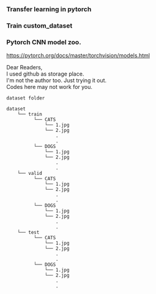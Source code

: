### Transfer learning in pytorch <br>
### Train custom_dataset <br>
### Pytorch CNN model zoo.<br>
https://pytorch.org/docs/master/torchvision/models.html<br>

Dear Readers,<br>
I used github as storage place. <br>
I'm not the author too. Just trying it out. <br>
Codes here may not work for you. <br>

```
dataset folder

dataset
    └── train
          └── CATS
              └── 1.jpg
              └── 2.jpg
                  .
                  .
          └── DOGS
              └── 1.jpg
              └── 2.jpg
                  .
                  .
    └── valid
          └── CATS
              └── 1.jpg
              └── 2.jpg
                  .
                  .
          └── DOGS
              └── 1.jpg
              └── 2.jpg
                  .
                  .
    └── test
          └── CATS
              └── 1.jpg
              └── 2.jpg
                  .
                  .
          └── DOGS
              └── 1.jpg
              └── 2.jpg
                  .
                  .


```

